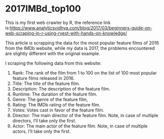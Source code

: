 # 2017IMBd_top100
This is my first web crawler by R, the reference link is:https://www.analyticsvidhya.com/blog/2017/03/beginners-guide-on-web-scraping-in-r-using-rvest-with-hands-on-knowledge/

This article is scrapping the data for the most popular feature films of 2016 from the IMDb website, while my data is 2017, the problems encountered are slightly different with the original example.

I scraping the following data from this website:
1.  Rank: The rank of the film from 1 to 100 on the list of 100 most popular feature films released in 2016.
2.  Title: The title of the feature film.
3.  Description: The description of the feature film.
4.  Runtime: The duration of the feature film.
5.  Genre: The genre of the feature film,
6.  Rating: The IMDb rating of the feature film.
7.  Votes: Votes cast in favor of the feature film.
8.  Director: The main director of the feature film. Note, in case of multiple directors, I’ll take only the first.
9.  Actor: The main actor of the feature film. Note, in case of multiple actors, I’ll take only the first.
